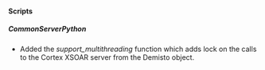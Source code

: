 
#### Scripts
##### CommonServerPython
- Added the *support_multithreading* function which adds lock on the calls to the Cortex XSOAR server from the Demisto object.